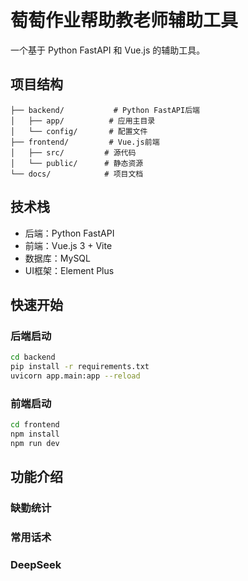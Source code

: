 # 萄萄作业帮助教老师辅助工具

一个基于 Python FastAPI 和 Vue.js 的辅助工具。

## 项目结构
```
├── backend/           # Python FastAPI后端
│   ├── app/          # 应用主目录
│   └── config/       # 配置文件
├── frontend/         # Vue.js前端
│   ├── src/         # 源代码
│   └── public/      # 静态资源
└── docs/            # 项目文档
```

## 技术栈
- 后端：Python FastAPI
- 前端：Vue.js 3 + Vite
- 数据库：MySQL
- UI框架：Element Plus

## 快速开始

### 后端启动
```bash
cd backend
pip install -r requirements.txt
uvicorn app.main:app --reload
```

### 前端启动
```bash
cd frontend
npm install
npm run dev
```

## 功能介绍

### 缺勤统计

### 常用话术

### DeepSeek